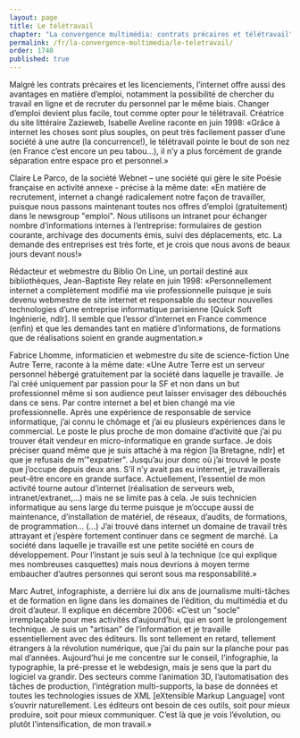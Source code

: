 ```yaml
---
layout: page
title: Le télétravail
chapter: "La convergence multimédia: contrats précaires et télétravail"
permalink: /fr/la-convergence-multimedia/le-teletravail/
order: 1740
published: true
---
```

<p>Malgré les contrats précaires et les licenciements, l’internet offre aussi des avantages en matière d’emploi, notamment la possibilité de chercher du travail en ligne et de recruter du personnel par le même biais. Changer d’emploi devient plus facile, tout comme opter pour le télétravail. Créatrice du site littéraire Zazieweb, Isabelle Aveline raconte en juin 1998: «Grâce à internet les choses sont plus souples, on peut très facilement passer d’une société à une autre (la concurrence!), le télétravail pointe le bout de son nez (en France c’est encore un peu tabou...), il n’y a plus forcément de grande séparation entre espace pro et personnel.»</p>

<p>Claire Le Parco, de la société Webnet – une société qui gère le site Poésie française en activité annexe - précise à la même date: «En matière de recrutement, internet a changé radicalement notre façon de travailler, puisque nous passons maintenant toutes nos offres d’emploi (gratuitement) dans le newsgroup "emploi". Nous utilisons un intranet pour échanger nombre d’informations internes à l’entreprise: formulaires de gestion courante, archivage des documents émis, suivi des déplacements, etc. La demande des entreprises est très forte, et je crois que nous avons de beaux jours devant nous!»</p>

<p>Rédacteur et webmestre du Biblio On Line, un portail destiné aux bibliothèques, Jean-Baptiste Rey relate en juin 1998: «Personnellement internet a complètement modifié ma vie professionnelle puisque je suis devenu webmestre de site internet et responsable du secteur nouvelles technologies d’une entreprise informatique parisienne [Quick Soft Ingénierie, ndlr]. Il semble que l’essor d’internet en France commence (enfin) et que les demandes tant en matière d’informations, de formations que de réalisations soient en grande augmentation.»</p>

<p>Fabrice Lhomme, informaticien et webmestre du site de science-fiction Une Autre Terre, raconte à la même date: «Une Autre Terre est un serveur personnel hébergé gratuitement par la société dans laquelle je travaille. Je l’ai créé uniquement par passion pour la SF et non dans un but professionnel même si son audience peut laisser envisager des débouchés dans ce sens. Par contre internet a bel et bien changé ma vie professionnelle. Après une expérience de responsable de service informatique, j’ai connu le chômage et j’ai eu plusieurs expériences dans le commercial. Le poste le plus proche de mon domaine d’activité que j’ai pu trouver était vendeur en micro-informatique en grande surface. Je dois préciser quand même que je suis attaché à ma région [la Bretagne, ndlr] et que je refusais de m’"expatrier". Jusqu’au jour donc où j’ai trouvé le poste que j’occupe depuis deux ans. S’il n’y avait pas eu internet, je travaillerais peut-être encore en grande surface. Actuellement, l’essentiel de mon activité tourne autour d’internet (réalisation de serveurs web, intranet/extranet,...) mais ne se limite pas à cela. Je suis technicien informatique au sens large du terme puisque je m’occupe aussi de maintenance, d’installation de matériel, de réseaux, d’audits, de formations, de programmation... (...) J’ai trouvé dans internet un domaine de travail très attrayant et j’espère fortement continuer dans ce segment de marché. La société dans laquelle je travaille est une petite société en cours de développement. Pour l’instant je suis seul à la technique (ce qui explique mes nombreuses casquettes) mais nous devrions à moyen terme embaucher d’autres personnes qui seront sous ma responsabilité.»</p>

<p>Marc Autret, infographiste, a derrière lui dix ans de journalisme multi-tâches et de formation en ligne dans les domaines de l’édition, du multimédia et du droit d’auteur. Il explique en décembre 2006: «C’est un "socle" irremplaçable pour mes activités d’aujourd’hui, qui en sont le prolongement technique. Je suis un "artisan" de l’information et je travaille essentiellement avec des éditeurs. Ils sont tellement en retard, tellement étrangers à la révolution numérique, que j’ai du pain sur la planche pour pas mal d’années. Aujourd’hui je me concentre sur le conseil, l’infographie, la typographie, la pré-presse et le webdesign, mais je sens que la part du logiciel va grandir. Des secteurs comme l’animation 3D, l’automatisation des tâches de production, l’intégration multi-supports, la base de données et toutes les technologies issues de XML [eXtensible Markup Language] vont s’ouvrir naturellement. Les éditeurs ont besoin de ces outils, soit pour mieux produire, soit pour mieux communiquer. C’est là que je vois l’évolution, ou plutôt l’intensification, de mon travail.»</p>